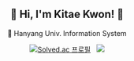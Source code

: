 <div align="center">

## 👋 Hi, I'm Kitae Kwon! 👋

🦁 Hanyang Univ. Information System

[![Solved.ac
프로필](http://mazassumnida.wtf/api/v2/generate_badge?boj=jrdora)](https://solved.ac/jrdora)&nbsp;&nbsp;&nbsp;<img src="http://mazandi.herokuapp.com/api?handle=jrdora&theme=warm"/>


</div>
